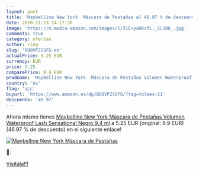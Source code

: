 ```yaml
---
layout: post
title: 'Maybelline New York  Máscara de Pestañas al 46.97 % de descuento'
date: 2020-11-23 14:17:30
image: 'https://m.media-amazon.com/images/I/31E+yaOKsfL._SL200_.jpg'
comments: true
category: ofertas
author: ring
slug: 'B00VP2SSFG-es'
actualPrice: 5.25 EUR
currency: EUR
price: 5.25
comparePrice: 9.9 EUR
prodname: 'Maybelline New York  Máscara de Pestañas Volumen Waterproof  Lash Sensational  Negro  9.4 ml'
country: 'es'
flag: '🇪🇸'
buyurl: 'https://www.amazon.es/dp/B00VP2SSFG/?tag=tolees-21'
descuento: '46.97'
---
```


Ahora mismo tienes [Maybelline New York  Máscara de Pestañas Volumen Waterproof  Lash Sensational  Negro  9.4 ml](https://www.amazon.es/dp/B00VP2SSFG/?tag=tolees-21) a 5.25 EUR (original: 9.9 EUR) (46.97 %  de descuento) en el siguiente enlace!

[![Maybelline New York  Máscara de Pestañas](https://m.media-amazon.com/images/I/31E+yaOKsfL._SL200_.jpg)](https://www.amazon.es/dp/B00VP2SSFG/?tag=tolees-21)

🔎:


[Visítala!!!](https://www.amazon.es/dp/B00VP2SSFG/?tag=tolees-21)
